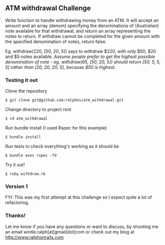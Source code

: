 ## ATM withdrawal Challenge

Write function to handle withdrawing money from an ATM. It will accept an amount
and an array (denom) specifying the denominations of (Australian) note available
for that withdrawal, and return an array representing the notes to return. If
withdraw cannot be completed for the given amount with the specified
denomination of notes, return false.

Eg. withdraw(220, [50, 20, 5]) says to withdraw $220, with only $50, $20 and $5
notes available. *Assume people prefer to get the highest possible denomination
of note - eg, withdraw(65, [50, 20, 5]) should return [50, 5, 5, 5] rather than
[20, 20, 20, 5], because $50 is highest.*

### Testing it out

Clone the repository

    $ git clone git@github.com:ralphos/atm_withdrawal.git

Change directory to project root

    $ cd atm_withdrawal

Run bundle install (I used Rspec for this example)

    $ bundle install

Run tests to check everything's working as it should be

    $ bundle exec rspec -fd

Try it out!

    $ ruby withdraw.rb

### Version 1

FYI: This was my first attempt at this challenge so I expect quite a lot of
refactoring.

### Thanks!

Let me know if you have any questions or want to discuss, by shooting me an email
wintle.ralph[at]gmail[dot]com or check out my blog at
http://www.ralphonrails.com
